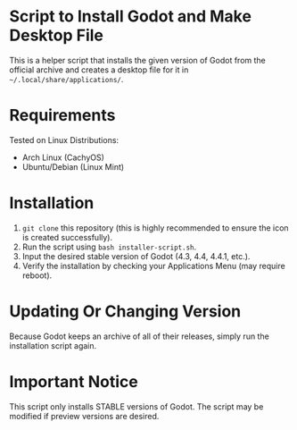 # Script to Install Godot and Make Desktop File
This is a helper script that installs the given version of Godot from the official archive and creates a desktop file for it in `~/.local/share/applications/`.
# Requirements
Tested on Linux Distributions:
- Arch Linux (CachyOS)
- Ubuntu/Debian (Linux Mint)
# Installation
1. `git clone` this repository (this is highly recommended to ensure the icon is created successfully).
2. Run the script using `bash installer-script.sh`.
3. Input the desired stable version of Godot (4.3, 4.4, 4.4.1, etc.).
4. Verify the installation by checking your Applications Menu (may require reboot).
# Updating Or Changing Version
Because Godot keeps an archive of all of their releases, simply run the installation script again.
# Important Notice
This script only installs STABLE versions of Godot. The script may be modified if preview versions are desired.
